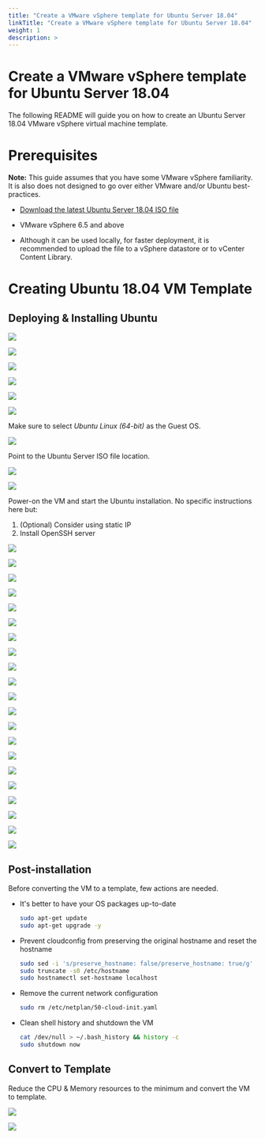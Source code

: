 ```yaml
---
title: "Create a VMware vSphere template for Ubuntu Server 18.04"
linkTitle: "Create a VMware vSphere template for Ubuntu Server 18.04"
weight: 1
description: >
---
```


# Create a VMware vSphere template for Ubuntu Server 18.04

The following README will guide you on how to create an Ubuntu Server 18.04 VMware vSphere virtual machine template. 

# Prerequisites

**Note:** This guide assumes that you have some VMware vSphere familiarity. It is also does not designed to go over either VMware and/or Ubuntu best-practices. 

* [Download the latest Ubuntu Server 18.04 ISO file](https://releases.ubuntu.com/18.04/)

* VMware vSphere 6.5 and above

* Although it can be used locally, for faster deployment, it is recommended to upload the file to a vSphere datastore or to vCenter Content Library. 

# Creating Ubuntu 18.04 VM Template

## Deploying & Installing Ubuntu

![](./01.png)

![](./02.png)

![](./03.png)

![](./04.png)

![](./05.png)

![](./06.png)

Make sure to select *Ubuntu Linux (64-bit)* as the Guest OS. 

![](./07.png)

Point to the Ubuntu Server ISO file location. 

![](./08.png)

![](./09.png)

Power-on the VM and start the Ubuntu installation. No specific instructions here but:
1. (Optional) Consider using static IP 
2. Install OpenSSH server

![](./10.png)

![](./11.png)

![](./12.png)

![](./13.png)

![](./14.png)

![](./15.png)

![](./16.png)

![](./17.png)

![](./18.png)

![](./19.png)

![](./20.png)

![](./21.png)

![](./22.png)

![](./23.png)

![](./24.png)

![](./25.png)

![](./26.png)

![](./27.png)

![](./28.png)

![](./29.png)

![](./30.png)

## Post-installation 

Before converting the VM to a template, few actions are needed.

* It's better to have your OS packages up-to-date

    ```bash
    sudo apt-get update
    sudo apt-get upgrade -y
    ```

* Prevent cloudconfig from preserving the original hostname and reset the hostname

    ```bash
    sudo sed -i 's/preserve_hostname: false/preserve_hostname: true/g' /etc/cloud/cloud.cfg
    sudo truncate -s0 /etc/hostname
    sudo hostnamectl set-hostname localhost
    ```

* Remove the current network configuration

    ```bash
    sudo rm /etc/netplan/50-cloud-init.yaml
    ```

* Clean shell history and shutdown the VM

    ```bash
    cat /dev/null > ~/.bash_history && history -c
    sudo shutdown now
    ```

## Convert to Template

Reduce the CPU & Memory resources to the minimum and convert the VM to template.

![](./31.png)

![](./32.png)